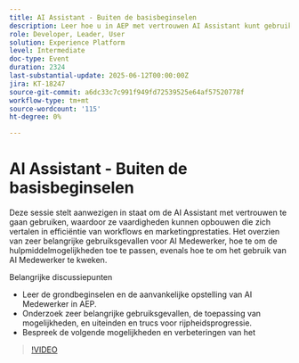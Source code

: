 ```yaml
---
title: AI Assistant - Buiten de basisbeginselen
description: Leer hoe u in AEP met vertrouwen AI Assistant kunt gebruiken. Dit omvat instellingen, belangrijke gebruiksgevallen, praktische tips en volgende functies om de efficiëntie van de workflow en het marketingeffect te verhogen.
role: Developer, Leader, User
solution: Experience Platform
level: Intermediate
doc-type: Event
duration: 2324
last-substantial-update: 2025-06-12T00:00:00Z
jira: KT-18247
source-git-commit: a6dc33c7c991f949fd72539525e64af57520778f
workflow-type: tm+mt
source-wordcount: '115'
ht-degree: 0%

---
```



# AI Assistant - Buiten de basisbeginselen

Deze sessie stelt aanwezigen in staat om de AI Assistant met vertrouwen te gaan gebruiken, waardoor ze vaardigheden kunnen opbouwen die zich vertalen in efficiëntie van workflows en marketingprestaties. Het overzien van zeer belangrijke gebruiksgevallen voor AI Medewerker, hoe te om de hulpmiddelmogelijkheden toe te passen, evenals hoe te om het gebruik van AI Medewerker te kweken.

Belangrijke discussiepunten

* Leer de grondbeginselen en de aanvankelijke opstelling van AI Medewerker in AEP.
* Onderzoek zeer belangrijke gebruiksgevallen, de toepassing van mogelijkheden, en uiteinden en trucs voor rijpheidsprogressie.
* Bespreek de volgende mogelijkheden en verbeteringen van het

>[!VIDEO](https://video.tv.adobe.com/v/3463364/?learn=on&enablevpops&captions=dut)
